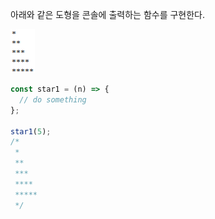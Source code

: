 아래와 같은 도형을 콘솔에 출력하는 함수를 구현한다.

![starPattern1](./starPattern1.png)

```jsx
const star1 = (n) => {
  // do something
};

star1(5);
/*
 *
 **
 ***
 ****
 *****
 */
```
